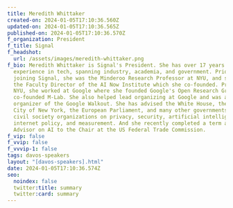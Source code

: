 ```yaml
---
title: Meredith Whittaker
created-on: 2024-01-05T17:10:36.560Z
updated-on: 2024-01-05T17:10:36.565Z
published-on: 2024-01-05T17:10:36.570Z
f_organization: President
f_title: Signal
f_headshot:
  url: /assets/images/meredith-whittaker.png
f_bio: Meredith Whittaker is Signal's President. She has over 17 years of
  experience in tech, spanning industry, academia, and government. Prior to
  joining Signal, she was the Minderoo Research Professor at NYU, and served as
  the Faculty Director of the AI Now Institute which she co-founded. Prior to
  NYU, she worked at Google where she founded Google's Open Research Group, and
  co-founded M-Lab. She also helped lead organizing at Google and was a central
  organizer of the Google Walkout. She has advised the White House, the FCC, the
  City of New York, the European Parliament, and many other governments and
  civil society organizations on privacy, security, artificial intelligence,
  internet policy, and measurement. And she recently completed a term as Senior
  Advisor on AI to the Chair at the US Federal Trade Commission.
f_vip: false
f_vvip: false
f_vvvip-1: false
tags: davos-speakers
layout: "[davos-speakers].html"
date: 2024-01-05T17:10:36.574Z
seo:
  noindex: false
  twitter:title: summary
  twitter:card: summary
---
```

